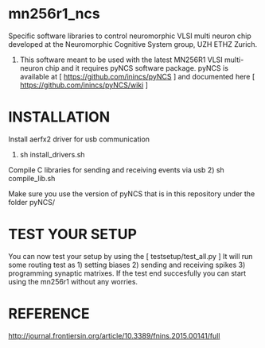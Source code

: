 mn256r1_ncs
===========

Specific software libraries to control neuromorphic VLSI multi neuron chip developed at the Neuromorphic Cognitive System group, UZH ETHZ Zurich.


1) This software meant to be used with the latest MN256R1 VLSI multi-neuron chip and it requires pyNCS software package. pyNCS is available at [ https://github.com/inincs/pyNCS ] and documented here [ https://github.com/inincs/pyNCS/wiki ]


INSTALLATION
============

Install aerfx2 driver for usb communication
1) sh install_drivers.sh

Compile C libraries for sending and receiving events via usb
2) sh compile_lib.sh

Make sure you use the version of pyNCS that is in this repository under the folder pyNCS/


TEST YOUR SETUP
===============

You can now test your setup by using the [ testsetup/test_all.py ]
It will run some routing test as 1) setting biases 2) sending and receiving spikes 3) programming synaptic matrixes.
If the test end succesfully you can start using the mn256r1 without any worries.


REFERENCE
==========

http://journal.frontiersin.org/article/10.3389/fnins.2015.00141/full

